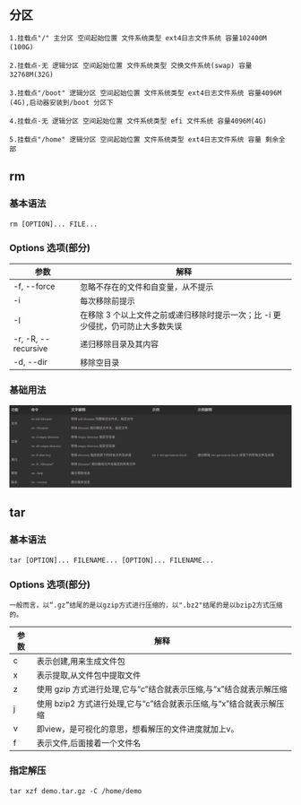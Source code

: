## 分区

    1.挂载点"/" 主分区 空间起始位置 文件系统类型 ext4日志文件系统 容量102400M (100G)

    2.挂载点-无 逻辑分区 空间起始位置 文件系统类型 交换文件系统(swap) 容量32768M(32G)

    3.挂载点"/boot" 逻辑分区 空间起始位置 文件系统类型 ext4日志文件系统 容量4096M (4G),启动器安装到/boot 分区下

    4.挂载点-无 逻辑分区 空间起始位置 文件系统类型 efi 文件系统 容量4096M(4G)

    5.挂载点"/home" 逻辑分区 空间起始位置 文件系统类型 ext4日志文件系统 容量 剩余全部

## rm

### 基本语法
    
    rm [OPTION]... FILE...

### Options 选项(部分)

|  参数   | 解释  |
|  ----  | ----  |
| -f, --force  | 忽略不存在的文件和自变量，从不提示 |
| -i  | 每次移除前提示 |
| -I  | 在移除 3 个以上文件之前或递归移除时提示一次；比 -i 更少侵扰，仍可防止大多数失误 |
| -r, -R, --recursive  | 递归移除目录及其内容 |
| -d, --dir  | 移除空目录 |

### 基础用法

![rm基本用法](../00_linux基础命令/images/rm基本用法.png)

## tar

### 基本语法
    
    tar [OPTION]... FILENAME... [OPTION]... FILENAME...

### Options 选项(部分)

    一般而言，以“.gz”结尾的是以gzip方式进行压缩的，以".bz2"结尾的是以bzip2方式压缩的。

|  参数   | 解释  |
|  ----  | ----  |
| c | 表示创建,用来生成文件包 |
| x | 表示提取,从文件包中提取文件 |
| z | 使用 gzip 方式进行处理,它与“c”结合就表示压缩,与“x”结合就表示解压缩 |
| j | 使用 bzip2 方式进行处理,它与“c”结合就表示压缩,与“x”结合就表示解压缩 |
| v | 即view，是可视化的意思，想看解压的文件进度就加上v。 |
| f | 表示文件,后面接着一个文件名 |

### 指定解压

    tar xzf demo.tar.gz -C /home/demo